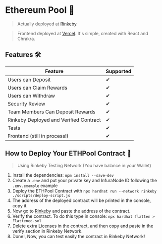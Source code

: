 # Ethereum Pool 💸

> Actually deployed at [Rinkeby](https://rinkeby.etherscan.io/address/0xa5de4364e621f37f73dfa6fccd905aa427ae192a)

> Frontend deployed at [Vercel](https://challenge-gpylypchuk.vercel.app/). It's simple, created with React and Chrakra.

## Features 🛠
| Feature | Supported |
|----------|------------ |
| Users can Deposit | ✔ |
| Users can Claim Rewards | ✔ |
| Users can Withdraw | ✔ |
| Security Review | ✔ |
| Team Members Can Deposit Rewards | ✔ |
| Rinkeby Deployed and Verified Contract | ✔ |
| Tests | ✔ |
| Frontend (still in process!) | ✔ |

## How to Deploy Your ETHPool Contract 📝

> Using Rinkeby Testing Network (You have balance in your Wallet)
1. Install the dependencies: `npm install --save-dev`
2. Create a `.env` and put your private key and InfuraNode ID following the `.env.example` example
4. Deploy the ETHPool Contract with `npx hardhat run --network rinkeby ./scripts/deploy-script.js`
5. The address of the deployed contract will be printed in the console, copy it.
6. Now go to [Rinkeby](https://rinkeby.etherscan.io/) and paste the address of the contract.
7. Verify the contract. To do this type in console: `npx hardhat flatten > Flattened.sol`
8. Delete extra Licenses in the contract, and then copy and paste in the verify section in Rinkeby Network.
9. Done!, Now, you can test easily the contract in Rinkeby Network!
